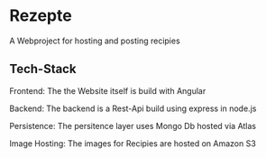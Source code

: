 # Rezepte
A Webproject for hosting and posting recipies

## Tech-Stack

Frontend:
The the Website itself is build with Angular
 
Backend: 
The backend is a Rest-Api build using express in node.js

Persistence:
The persitence layer uses Mongo Db hosted via Atlas

Image Hosting:
The images for Recipies are hosted on Amazon S3 
